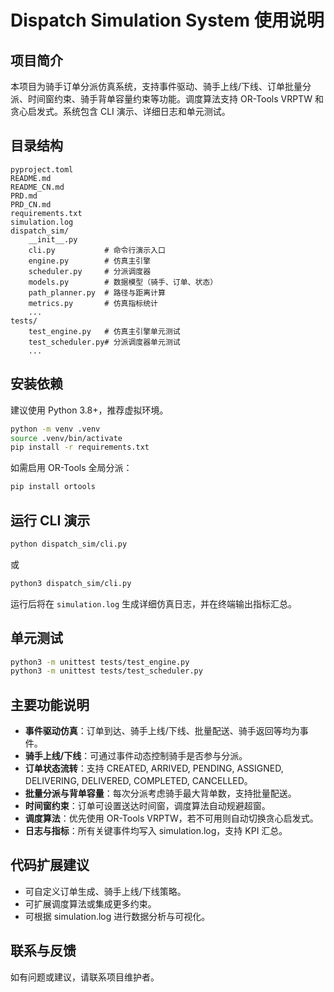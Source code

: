 
# Dispatch Simulation System 使用说明

## 项目简介
本项目为骑手订单分派仿真系统，支持事件驱动、骑手上线/下线、订单批量分派、时间窗约束、骑手背单容量约束等功能。调度算法支持 OR-Tools VRPTW 和贪心启发式。系统包含 CLI 演示、详细日志和单元测试。

## 目录结构
```
pyproject.toml
README.md
README_CN.md
PRD.md
PRD_CN.md
requirements.txt
simulation.log
dispatch_sim/
	__init__.py
	cli.py           # 命令行演示入口
	engine.py        # 仿真主引擎
	scheduler.py     # 分派调度器
	models.py        # 数据模型（骑手、订单、状态）
	path_planner.py  # 路径与距离计算
	metrics.py       # 仿真指标统计
	...
tests/
	test_engine.py   # 仿真主引擎单元测试
	test_scheduler.py# 分派调度器单元测试
	...
```

## 安装依赖
建议使用 Python 3.8+，推荐虚拟环境。
```bash
python -m venv .venv
source .venv/bin/activate
pip install -r requirements.txt
```
如需启用 OR-Tools 全局分派：
```bash
pip install ortools
```

## 运行 CLI 演示
```bash
python dispatch_sim/cli.py
```
或
```bash
python3 dispatch_sim/cli.py
```

运行后将在 `simulation.log` 生成详细仿真日志，并在终端输出指标汇总。

## 单元测试
```bash
python3 -m unittest tests/test_engine.py
python3 -m unittest tests/test_scheduler.py
```

## 主要功能说明
- **事件驱动仿真**：订单到达、骑手上线/下线、批量配送、骑手返回等均为事件。
- **骑手上线/下线**：可通过事件动态控制骑手是否参与分派。
- **订单状态流转**：支持 CREATED, ARRIVED, PENDING, ASSIGNED, DELIVERING, DELIVERED, COMPLETED, CANCELLED。
- **批量分派与背单容量**：每次分派考虑骑手最大背单数，支持批量配送。
- **时间窗约束**：订单可设置送达时间窗，调度算法自动规避超窗。
- **调度算法**：优先使用 OR-Tools VRPTW，若不可用则自动切换贪心启发式。
- **日志与指标**：所有关键事件均写入 simulation.log，支持 KPI 汇总。

## 代码扩展建议
- 可自定义订单生成、骑手上线/下线策略。
- 可扩展调度算法或集成更多约束。
- 可根据 simulation.log 进行数据分析与可视化。

## 联系与反馈
如有问题或建议，请联系项目维护者。
